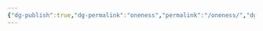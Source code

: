 ```yaml
---
{"dg-publish":true,"dg-permalink":"oneness","permalink":"/oneness/","dgHomeLink":true,"dgPassFrontmatter":false}
---
```

